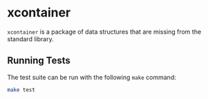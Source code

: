 # xcontainer

`xcontainer` is a package of data structures that are missing from the standard library.

## Running Tests

The test suite can be run with the following `make` command:

```bash
make test
```

